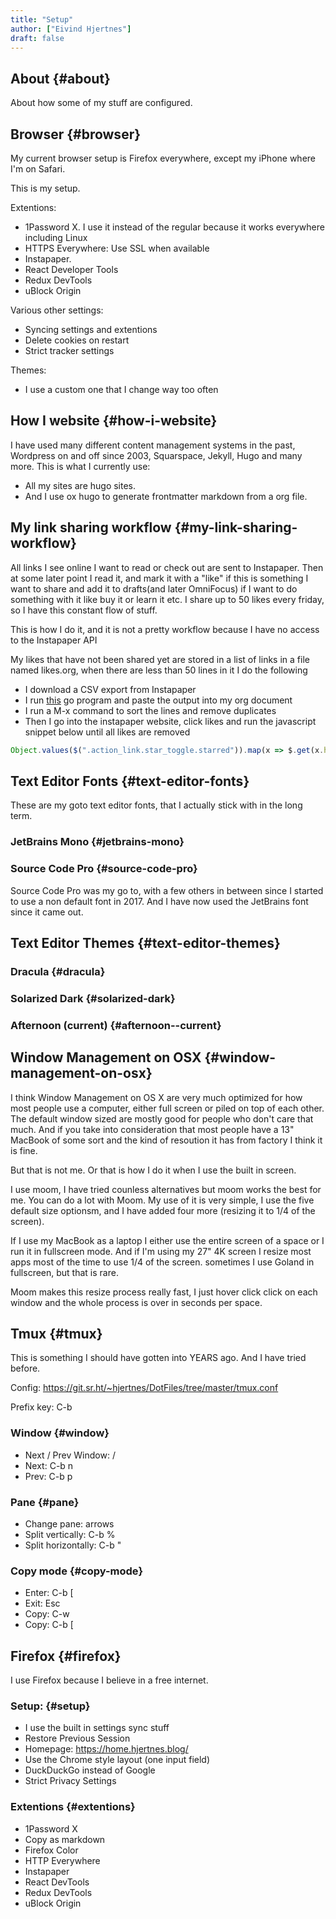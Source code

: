 ```yaml
---
title: "Setup"
author: ["Eivind Hjertnes"]
draft: false
---
```


## About {#about}

About how some of my stuff are configured.


## Browser {#browser}

My current browser setup is Firefox everywhere, except my iPhone where I'm on Safari.

This is my setup.

Extentions:

-   1Password X. I use it instead of the regular because it works everywhere including Linux
-   HTTPS Everywhere: Use SSL when available
-   Instapaper.
-   React Developer Tools
-   Redux DevTools
-   uBlock Origin

Various other settings:

-   Syncing settings and extentions
-   Delete cookies on restart
-   Strict tracker settings

Themes:

-   I use a custom one that I change way too often


## How I website {#how-i-website}

I have used many different content management systems in the past, Wordpress on and off since 2003, Squarspace, Jekyll, Hugo and many more. This is what I currently use:

-   All my sites are hugo sites.
-   And I use ox hugo to generate frontmatter markdown from a org file.


## My link sharing workflow {#my-link-sharing-workflow}

All links I see online I want to read or check out are sent to Instapaper. Then at some later point I read it, and mark it with a "like" if this is something I want to share and add it to drafts(and later OmniFocus) if I want to do something with it like buy it or learn it etc. I share up to 50 likes every friday, so I have this constant flow of stuff.

This is how I do it, and it is not a pretty workflow because I have no access to the Instapaper API

My likes that have not been shared yet are stored in a list of links in a file named likes.org, when there are less than 50 lines in it I do the following

-   I download a CSV export from Instapaper
-   I run [this](https://git.sr.ht/~hjertnes/instapaper2org) go program and paste the output into my org document
-   I run a M-x command to sort the lines and remove duplicates
-   Then I go into the instapaper website, click likes and run the javascript snippet below until all likes are removed

<!--listend-->

```javascript
Object.values($(".action_link.star_toggle.starred")).map(x => $.get(x.href).then(y => {}))
```


## Text Editor Fonts {#text-editor-fonts}

These are my goto text editor fonts, that I actually stick with in the long term.


### JetBrains Mono {#jetbrains-mono}


### Source Code Pro {#source-code-pro}

Source Code Pro was my go to, with a few others in between since I started to use a non default font in 2017. And I have now used the JetBrains font since it came out.


## Text Editor Themes {#text-editor-themes}


### Dracula {#dracula}


### Solarized Dark {#solarized-dark}


### Afternoon (current) {#afternoon--current}


## Window Management on OSX {#window-management-on-osx}

I think Window Management on OS X are very much optimized for how most people use a computer, either full screen or piled on top of each other. The default window sized are mostly good for people who don't care that much. And if you take into consideration that most people have a 13" MacBook of some sort and the kind of resoution it has from factory I think it is fine.

But that is not me. Or that is how I do it when I use the built in screen.

I use moom, I have tried counless alternatives but moom works the best for me. You can do a lot with Moom. My use of it is very simple, I use the five default size optionsm, and I have added four more (resizing it to 1/4 of the screen).

If I use my MacBook as a laptop I either use the entire screen of a space or I run it in fullscreen mode. And if I'm using my 27" 4K screen I resize most apps most of the time to use 1/4 of the screen. sometimes I use Goland in fullscreen, but that is rare.

Moom makes this resize process really fast, I just hover click click on each window and the whole process is over in seconds per space.


## Tmux {#tmux}

This is something I should have gotten into YEARS ago. And I have tried before.

Config: <https://git.sr.ht/~hjertnes/DotFiles/tree/master/tmux.conf>

Prefix key: C-b


### Window {#window}

-   Next / Prev Window:  /
-   Next: C-b n
-   Prev: C-b p


### Pane {#pane}

-   Change pane: arrows
-   Split vertically: C-b %
-   Split horizontally: C-b "


### Copy mode {#copy-mode}

-   Enter: C-b [
-   Exit: Esc
-   Copy: C-w
-   Copy: C-b [


## Firefox {#firefox}

I use Firefox because I believe in a free internet.


### Setup: {#setup}

-   I use the built in settings sync stuff
-   Restore Previous Session
-   Homepage: <https://home.hjertnes.blog/>
-   Use the Chrome style layout (one input field)
-   DuckDuckGo instead of Google
-   Strict Privacy Settings


### Extentions {#extentions}

-   1Password X
-   Copy as markdown
-   Firefox Color
-   HTTP Everywhere
-   Instapaper
-   React DevTools
-   Redux DevTools
-   uBlock Origin
